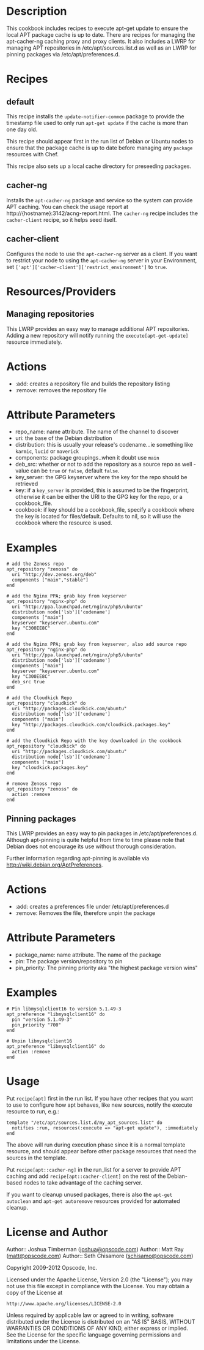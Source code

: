Description
===========

This cookbook includes recipes to execute apt-get update to ensure the
local APT package cache is up to date. There are recipes for managing
the apt-cacher-ng caching proxy and proxy clients. It also includes a
LWRP for managing APT repositories in /etc/apt/sources.list.d as well as
an LWRP for pinning packages via /etc/apt/preferences.d.

Recipes
=======

default
-------

This recipe installs the `update-notifier-common` package to provide
the timestamp file used to only run `apt-get update` if the cache is
more than one day old.

This recipe should appear first in the run list of Debian or Ubuntu
nodes to ensure that the package cache is up to date before managing
any `package` resources with Chef.

This recipe also sets up a local cache directory for preseeding packages.

cacher-ng
---------

Installs the `apt-cacher-ng` package and service so the system can
provide APT caching. You can check the usage report at
http://{hostname}:3142/acng-report.html. The `cacher-ng` recipe
includes the `cacher-client` recipe, so it helps seed itself.

cacher-client
-------------
Configures the node to use the `apt-cacher-ng` server as a client. If you
want to restrict your node to using the `apt-cacher-ng` server in your
Environment, set `['apt']['cacher-client']['restrict_environment']` to `true`.

Resources/Providers
===================

Managing repositories
---------------------

This LWRP provides an easy way to manage additional APT repositories.
Adding a new repository will notify running the `execute[apt-get-update]`
resource immediately.

# Actions

- :add: creates a repository file and builds the repository listing
- :remove: removes the repository file

# Attribute Parameters

- repo_name: name attribute. The name of the channel to discover
- uri: the base of the Debian distribution
- distribution: this is usually your release's codename...ie something
  like `karmic`, `lucid` or `maverick`
- components: package groupings..when it doubt use `main`
- deb_src: whether or not to add the repository as a source repo as
  well - value can be `true` or `false`, default `false`.
- key_server: the GPG keyserver where the key for the repo should be retrieved
- key: if a `key_server` is provided, this is assumed to be the
  fingerprint, otherwise it can be either the URI to the GPG key for
  the repo, or a cookbook_file.
- cookbook: if key should be a cookbook_file, specify a cookbook where
  the key is located for files/default. Defaults to nil, so it will
  use the cookbook where the resource is used.

# Examples

    # add the Zenoss repo
    apt_repository "zenoss" do
      uri "http://dev.zenoss.org/deb"
      components ["main","stable"]
    end

    # add the Nginx PPA; grab key from keyserver
    apt_repository "nginx-php" do
      uri "http://ppa.launchpad.net/nginx/php5/ubuntu"
      distribution node['lsb']['codename']
      components ["main"]
      keyserver "keyserver.ubuntu.com"
      key "C300EE8C"
    end

    # add the Nginx PPA; grab key from keyserver, also add source repo
    apt_repository "nginx-php" do
      uri "http://ppa.launchpad.net/nginx/php5/ubuntu"
      distribution node['lsb']['codename']
      components ["main"]
      keyserver "keyserver.ubuntu.com"
      key "C300EE8C"
      deb_src true
    end

    # add the Cloudkick Repo
    apt_repository "cloudkick" do
      uri "http://packages.cloudkick.com/ubuntu"
      distribution node['lsb']['codename']
      components ["main"]
      key "http://packages.cloudkick.com/cloudkick.packages.key"
    end

    # add the Cloudkick Repo with the key downloaded in the cookbook
    apt_repository "cloudkick" do
      uri "http://packages.cloudkick.com/ubuntu"
      distribution node['lsb']['codename']
      components ["main"]
      key "cloudkick.packages.key"
    end

    # remove Zenoss repo
    apt_repository "zenoss" do
      action :remove
    end

Pinning packages
----------------

This LWRP provides an easy way to pin packages in /etc/apt/preferences.d.
Although apt-pinning is quite helpful from time to time please note that Debian
does not encourage its use without thorough consideration.

Further information regarding apt-pinning is available via
http://wiki.debian.org/AptPreferences.

# Actions

- :add: creates a preferences file under /etc/apt/preferences.d
- :remove: Removes the file, therefore unpin the package

# Attribute Parameters

- package_name: name attribute. The name of the package
- pin: The package version/repository to pin
- pin_priority: The pinning priority aka "the highest package version wins"

# Examples

    # Pin libmysqlclient16 to version 5.1.49-3
    apt_preference "libmysqlclient16" do
      pin "version 5.1.49-3"
      pin_priority "700"
    end

    # Unpin libmysqlclient16
    apt_preference "libmysqlclient16" do
      action :remove
    end

Usage
=====

Put `recipe[apt]` first in the run list. If you have other recipes
that you want to use to configure how apt behaves, like new sources,
notify the execute resource to run, e.g.:

    template "/etc/apt/sources.list.d/my_apt_sources.list" do
      notifies :run, resources(:execute => "apt-get update"), :immediately
    end

The above will run during execution phase since it is a normal
template resource, and should appear before other package resources
that need the sources in the template.

Put `recipe[apt::cacher-ng]` in the run_list for a server to provide
APT caching and add `recipe[apt::cacher-client]` on the rest of the
Debian-based nodes to take advantage of the caching server.

If you want to cleanup unused packages, there is also the `apt-get autoclean`
and `apt-get autoremove` resources provided for automated cleanup.

License and Author
==================

Author:: Joshua Timberman (<joshua@opscode.com>)
Author:: Matt Ray (<matt@opscode.com>)
Author:: Seth Chisamore (<schisamo@opscode.com>)

Copyright 2009-2012 Opscode, Inc.

Licensed under the Apache License, Version 2.0 (the "License");
you may not use this file except in compliance with the License.
You may obtain a copy of the License at

    http://www.apache.org/licenses/LICENSE-2.0

Unless required by applicable law or agreed to in writing, software
distributed under the License is distributed on an "AS IS" BASIS,
WITHOUT WARRANTIES OR CONDITIONS OF ANY KIND, either express or implied.
See the License for the specific language governing permissions and
limitations under the License.
